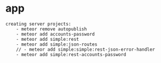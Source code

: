 # app

	creating server projects:
		- meteor remove autopublish
		- meteor add accounts-password
		- meteor add simple:rest
		- meteor add simple:json-routes
		// - meteor add simple:simple:rest-json-error-handler
		- meteor add simple:rest-accounts-password
